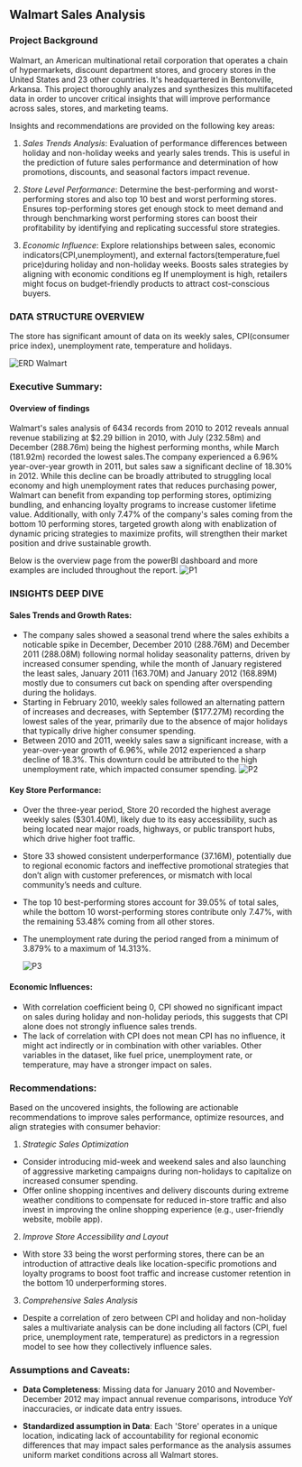 ## Walmart Sales Analysis
### Project Background
Walmart, an American multinational retail corporation that operates a chain of hypermarkets, discount department stores, and grocery stores in the United States and 23 other countries. It's headquartered in Bentonville, Arkansa.
This project thoroughly analyzes and synthesizes this multifaceted data in order to uncover critical insights that will improve performance across sales, stores, and marketing teams.

Insights and recommendations are provided on the following key areas:

1. *Sales Trends Analysis*: Evaluation of performance differences between holiday and non-holiday weeks and yearly sales trends. This is useful in the prediction of future sales performance and determination of how 
    promotions, discounts, and seasonal factors impact revenue.
   
2. *Store Level Performance*: Determine the best-performing and worst-performing stores and also top 10 best and worst performing stores. Ensures top-performing stores get enough stock to meet demand and through 
    benchmarking worst performing stores can boost their profitability by identifying and replicating successful store strategies.
   
3. *Economic Influence*: Explore relationships between sales, economic indicators(CPI,unemployment), and external factors(temperature,fuel price)during holiday and non-holiday weeks. Boosts sales strategies by aligning 
    with economic conditions eg If unemployment is high, retailers might focus on budget-friendly products to attract cost-conscious buyers.



### DATA STRUCTURE OVERVIEW
The store has significant amount of data on its weekly sales, CPI(consumer price index), unemployment rate, temperature and holidays.

![ERD Walmart](https://github.com/user-attachments/assets/8654e899-5eb0-4b45-a316-cd883b9f5eb4)


### Executive Summary:
#### Overview of findings
Walmart's sales analysis of 6434 records from 2010 to 2012 reveals annual revenue stabilizing at $2.29 billion in 2010, with July (232.58m) and December (288.76m) being the highest performing months, while March (181.92m) recorded the lowest sales.The company experienced a 6.96% year-over-year growth in 2011, but sales saw a significant decline of 18.30% in 2012. While this decline can be broadly attributed to struggling local economy and high unemployment rates that reduces purchasing power, Walmart can benefit from expanding top performing stores, optimizing bundling, and enhancing loyalty programs to increase customer lifetime value. Additionally, with only 7.47% of the company's sales coming from the bottom 10 performing stores, targeted growth along with enablization of dynamic pricing strategies to maximize profits, will strengthen their market position and drive sustainable growth.


Below is the overview page from the powerBI dashboard and more examples are included throughout the report.
![P1](https://github.com/user-attachments/assets/f07ac416-78bd-4790-a2b8-168cb29dbc5e)

### INSIGHTS DEEP DIVE
#### Sales Trends and Growth Rates:
- The company sales showed a seasonal trend where the sales exhibits a noticable spike in December, December 2010 (288.76M) and December 2011 (288.08M) following normal holiday seasonality patterns, driven by 
  increased consumer spending, while the month of January registered the least sales, January 2011 (163.70M) and January 2012 (168.89M) mostly due to consumers cut back on spending after 
  overspending during the holidays. 
- Starting in February 2010, weekly sales followed an alternating pattern of increases and decreases, with September ($177.27M) recording the lowest sales of the year, primarily due to the absence of major holidays that 
  typically drive higher consumer spending.
- Between 2010 and 2011, weekly sales saw a significant increase, with a year-over-year growth of 6.96%, while 2012 experienced a sharp decline of 18.3%. This downturn could be attributed to the high unemployment 
  rate, which impacted consumer spending.
  ![P2](https://github.com/user-attachments/assets/673ae401-48f3-437a-860d-455a6d989fed)



#### Key Store Performance:
- Over the three-year period, Store 20 recorded the highest average weekly sales ($301.40M), likely due to its easy accessibility, such as being located near major roads, highways, or public transport hubs, which drive 
  higher foot traffic.
- Store 33 showed consistent underperformance (37.16M), potentially due to regional economic factors and ineffective promotional strategies that don’t align with customer preferences, or mismatch with local community’s 
  needs and culture.
- The top 10 best-performing stores account for 39.05% of total sales, while the bottom 10 worst-performing stores contribute only 7.47%, with the remaining 53.48% coming from all other stores.
- The unemployment rate during the period ranged from a minimum of 3.879% to a maximum of 14.313%.
  
  ![P3](https://github.com/user-attachments/assets/09ed75dd-5d25-4195-833b-5e91472b00ad)



#### Economic Influences:
- With correlation coefficient being 0, CPI showed no significant impact on sales during holiday and non-holiday periods,
  this suggests that CPI alone does not strongly influence sales trends.
- The lack of correlation with CPI does not mean CPI has no influence, it might act indirectly or in combination with other variables.
  Other variables in the dataset, like fuel price, unemployment rate, or temperature, may have a stronger impact on sales.



### Recommendations: 
Based on the uncovered insights, the following are actionable recommendations to improve sales performance, optimize resources, and align strategies with consumer behavior:
1. *Strategic Sales Optimization*
   
- Consider introducing mid-week and weekend sales and also launching of aggressive marketing campaigns during non-holidays to capitalize on increased consumer spending.
- Offer online shopping incentives and delivery discounts during extreme weather conditions to compensate for reduced in-store traffic and also invest in improving the online shopping experience (e.g., user-friendly 
  website, mobile app).
2. *Improve Store Accessibility and Layout*
   
- With store 33 being the worst performing stores, there can be an introduction of attractive deals like location-specific promotions and loyalty programs to boost foot traffic and increase customer retention in the 
  bottom 10 underperforming stores.
3. *Comprehensive Sales Analysis*
   
- Despite a correlation of zero between CPI and holiday and non-holiday sales a multivariate analysis can be done including all factors (CPI, fuel price, unemployment rate, temperature) as predictors in a regression 
  model to see how they collectively influence sales.
   


### Assumptions and Caveats:
- **Data Completeness**: Missing data for January 2010 and November-December 2012 may impact annual revenue comparisons, introduce YoY inaccuracies, or indicate data entry issues.
   
- **Standardized assumption in Data**: Each 'Store' operates in a unique location, indicating lack of accountability for regional economic differences that may impact sales performance as the analysis assumes 
  uniform market conditions across all Walmart stores.








